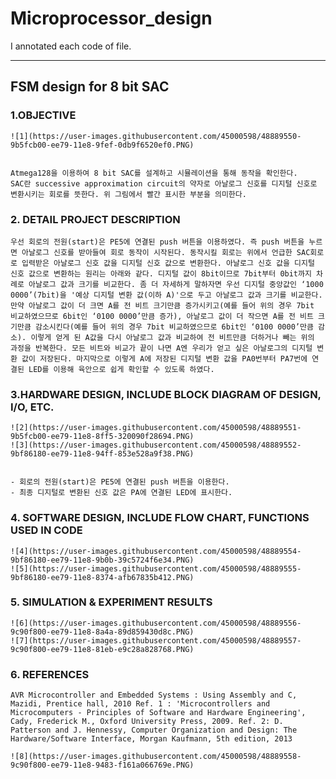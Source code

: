 # Microprocessor_design

I annotated each code of file.

***

## FSM design for 8 bit SAC

### 1.OBJECTIVE
    ![1](https://user-images.githubusercontent.com/45000598/48889550-9b5fcb00-ee79-11e8-9fef-0db9f6520ef0.PNG)


    Atmega128을 이용하여 8 bit SAC를 설계하고 시뮬레이션을 통해 동작을 확인한다. 
    SAC란 successive approximation circuit의 약자로 아날로그 신호를 디지털 신호로 변환시키는 회로를 뜻한다. 위 그림에서 빨간 표시한 부분을 의미한다.

### 2. DETAIL PROJECT DESCRIPTION

    우선 회로의 전원(start)은 PE5에 연결된 push 버튼을 이용하였다. 즉 push 버튼을 누르면 아날로그 신호를 받아들여 회로 동작이 시작된다. 동작시킬 회로는 위에서 언급한 SAC회로로 입력받은 아날로그 신호 값을 디지털 신호 값으로 변환한다. 아날로그 신호 값을 디지털 신호 값으로 변환하는 원리는 아래와 같다. 디지털 값이 8bit이므로 7bit부터 0bit까지 차례로 아날로그 값과 크기를 비교한다. 좀 더 자세하게 말하자면 우선 디지털 중앙값인 ‘1000 0000’(7bit)을 '예상 디지털 변환 값(이하 A)'으로 두고 아날로그 값과 크기를 비교한다. 만약 아날로그 값이 더 크면 A를 전 비트 크기만큼 증가시키고(예를 들어 위의 경우 7bit 비교하였으므로 6bit인 ‘0100 0000’만큼 증가), 아날로그 값이 더 작으면 A를 전 비트 크기만큼 감소시킨다(예를 들어 위의 경우 7bit 비교하였으므로 6bit인 ‘0100 0000’만큼 감소). 이렇게 얻게 된 A값을 다시 아날로그 값과 비교하여 전 비트만큼 더하거나 빼는 위의 과정을 반복한다. 모든 비트와 비교가 끝이 나면 A엔 우리가 얻고 싶은 아날로그의 디지털 변환 값이 저장된다. 마지막으로 이렇게 A에 저장된 디지털 변환 값을 PA0번부터 PA7번에 연결된 LED를 이용해 육안으로 쉽게 확인할 수 있도록 하였다.

### 3.HARDWARE DESIGN, INCLUDE BLOCK DIAGRAM OF DESIGN, I/O, ETC.
   
    ![2](https://user-images.githubusercontent.com/45000598/48889551-9b5fcb00-ee79-11e8-8ff5-320090f28694.PNG)
    ![3](https://user-images.githubusercontent.com/45000598/48889552-9bf86180-ee79-11e8-94ff-853e528a9f38.PNG)
   
   
    - 회로의 전원(start)은 PE5에 연결된 push 버튼을 이용한다.
    - 최종 디지털로 변환된 신호 값은 PA에 연결된 LED에 표시한다.




### 4. SOFTWARE DESIGN, INCLUDE FLOW CHART, FUNCTIONS USED IN CODE

    ![4](https://user-images.githubusercontent.com/45000598/48889554-9bf86180-ee79-11e8-9b0b-39c5724f6e34.PNG)
    ![5](https://user-images.githubusercontent.com/45000598/48889555-9bf86180-ee79-11e8-8374-afb67835b412.PNG)

### 5. SIMULATION & EXPERIMENT RESULTS

    ![6](https://user-images.githubusercontent.com/45000598/48889556-9c90f800-ee79-11e8-8a4a-89d859430d8c.PNG)
    ![7](https://user-images.githubusercontent.com/45000598/48889557-9c90f800-ee79-11e8-81eb-e9c28a828768.PNG)
    
### 6. REFERENCES
    AVR Microcontroller and Embedded Systems : Using Assembly and C, Mazidi, Prentice hall, 2010 Ref. 1 : 'Microcontrollers and Microcomputers - Principles of Software and Hardware Engineering', Cady, Frederick M., Oxford University Press, 2009. Ref. 2: D. Patterson and J. Hennessy, Computer Organization and Design: The Hardware/Software Interface, Morgan Kaufmann, 5th edition, 2013
    
    ![8](https://user-images.githubusercontent.com/45000598/48889558-9c90f800-ee79-11e8-9483-f161a066769e.PNG)






